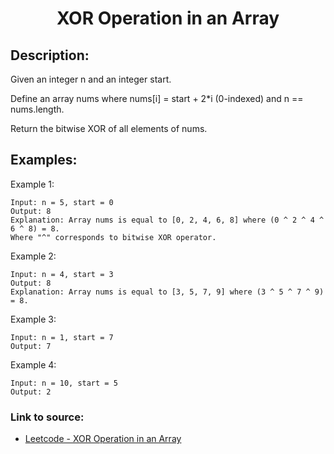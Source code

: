 <h1 align="center">XOR Operation in an Array</h1>

## Description:
Given an integer n and an integer start.

Define an array nums where nums[i] = start + 2*i (0-indexed) and n == nums.length.

Return the bitwise XOR of all elements of nums.

## Examples:

Example 1:

```
Input: n = 5, start = 0
Output: 8
Explanation: Array nums is equal to [0, 2, 4, 6, 8] where (0 ^ 2 ^ 4 ^ 6 ^ 8) = 8.
Where "^" corresponds to bitwise XOR operator.
```

Example 2:

```
Input: n = 4, start = 3
Output: 8
Explanation: Array nums is equal to [3, 5, 7, 9] where (3 ^ 5 ^ 7 ^ 9) = 8.
```

Example 3:

```
Input: n = 1, start = 7
Output: 7
```

Example 4:

```
Input: n = 10, start = 5
Output: 2
```


### Link to source: 
- <a href="https://leetcode.com/problems/xor-operation-in-an-array/">Leetcode - XOR Operation in an Array</a>

